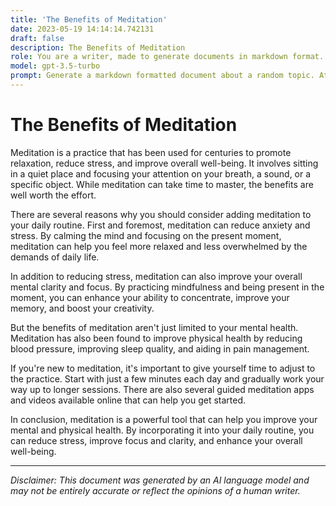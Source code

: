 ```yaml
---
title: 'The Benefits of Meditation'
date: 2023-05-19 14:14:14.742131
draft: false
description: The Benefits of Meditation
role: You are a writer, made to generate documents in markdown format. It is very important that all of the documents you generate are in valid markdown format.
model: gpt-3.5-turbo
prompt: Generate a markdown formatted document about a random topic. At the bottom, include a disclaimer explaining that the document was generated by you. The first line of the document should be the title. Make sure that the entire document is in proper markdown format, using a mix of various tags to make the document visually appealing.
---
```


# The Benefits of Meditation

Meditation is a practice that has been used for centuries to promote relaxation, reduce stress, and improve overall well-being. It involves sitting in a quiet place and focusing your attention on your breath, a sound, or a specific object. While meditation can take time to master, the benefits are well worth the effort. 

There are several reasons why you should consider adding meditation to your daily routine. First and foremost, meditation can reduce anxiety and stress. By calming the mind and focusing on the present moment, meditation can help you feel more relaxed and less overwhelmed by the demands of daily life.

In addition to reducing stress, meditation can also improve your overall mental clarity and focus. By practicing mindfulness and being present in the moment, you can enhance your ability to concentrate, improve your memory, and boost your creativity.

But the benefits of meditation aren't just limited to your mental health. Meditation has also been found to improve physical health by reducing blood pressure, improving sleep quality, and aiding in pain management.

If you're new to meditation, it's important to give yourself time to adjust to the practice. Start with just a few minutes each day and gradually work your way up to longer sessions. There are also several guided meditation apps and videos available online that can help you get started.

In conclusion, meditation is a powerful tool that can help you improve your mental and physical health. By incorporating it into your daily routine, you can reduce stress, improve focus and clarity, and enhance your overall well-being.

---

*Disclaimer: This document was generated by an AI language model and may not be entirely accurate or reflect the opinions of a human writer.*